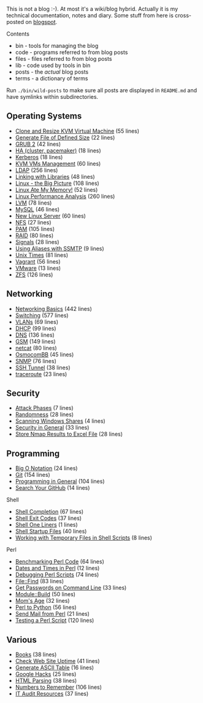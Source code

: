This is not a blog :-). At most it's a wiki/blog hybrid. Actually it is my
technical documentation, notes and diary. Some stuff from here is cross-posted
on [blogspot](http://jreisinger.blogspot.sk).

Contents
* bin - tools for managing the blog
* code - programs referred to from blog posts
* files - files referred to from blog posts
* lib - code used by tools in bin
* posts - the *actual* blog posts
* terms - a dictionary of terms

Run `./bin/wild-posts` to make sure all posts are displayed in
`README.md` and have symlinks within subdirectories.

Operating Systems
-----------------

* [Clone and Resize KVM Virtual Machine](posts/clone-and-resize-kvm-virtual-machine.md) (55 lines)
* [Generate File of Defined Size](posts/gen_rand_file.md) (22 lines)
* [GRUB 2](posts/grub2.md) (42 lines)
* [HA (cluster, pacemaker)](posts/ha.md) (18 lines)
* [Kerberos](posts/kerberos.md) (18 lines)
* [KVM VMs Management](posts/vm-mngt.md) (60 lines)
* [LDAP](posts/ldap.md) (256 lines)
* [Linking with Libraries](posts/linking-with-libraries.md) (48 lines)
* [Linux - the Big Picture](posts/linux-big-picture.md) (108 lines)
* [Linux Ate My Memory!](posts/linux-ate-my-memory.md) (52 lines)
* [Linux Performance Analysis](posts/linux-performance-analysis.md) (260 lines)
* [LVM](posts/lvm.md) (78 lines)
* [MySQL](posts/mysql.md) (46 lines)
* [New Linux Server](posts/new-linux-server.md) (60 lines)
* [NFS](posts/nfs.md) (27 lines)
* [PAM](posts/pam.md) (105 lines)
* [RAID](posts/raid.md) (80 lines)
* [Signals](posts/signals.md) (28 lines)
* [Using Aliases with SSMTP](posts/ssmtp.md) (9 lines)
* [Unix Times](posts/unix-times.md) (81 lines)
* [Vagrant](posts/vagrant.md) (56 lines)
* [VMware](posts/vmware.md) (13 lines)
* [ZFS](posts/zfs.md) (126 lines)

Networking
----------

* [Networking Basics](posts/net-basics.md) (442 lines)
* [Switching](posts/switching.md) (577 lines)
* [VLANs](posts/vlans.md) (69 lines)
* [DHCP](posts/dhcp.md) (99 lines)
* [DNS](posts/dns.md) (136 lines)
* [GSM](posts/gsm.md) (149 lines)
* [netcat](posts/netcat.md) (80 lines)
* [OsmocomBB](posts/osmocombb.md) (45 lines)
* [SNMP](posts/snmp.md) (76 lines)
* [SSH Tunnel](posts/ssh-tunnel.md) (38 lines)
* [traceroute](posts/traceroute-explained.md) (23 lines)

Security
--------

* [Attack Phases](posts/attack-phases.md) (7 lines)
* [Randomness](posts/randomness.md) (28 lines)
* [Scanning Windows Shares](posts/scan_win_shares.md) (4 lines)
* [Security in General](posts/general-security.md) (33 lines)
* [Store Nmap Results to Excel File](posts/nmap2excel.md) (28 lines)

Programming
-----------

* [Big O Notation](posts/big-o-notation.md) (24 lines)
* [Git](posts/git.md) (154 lines)
* [Programming in General](posts/prog-general.md) (104 lines)
* [Search Your GitHub](posts/search-github.md) (14 lines)

Shell

* [Shell Completion](posts/shell-completion.md) (67 lines)
* [Shell Exit Codes](posts/shell-exit-codes.md) (37 lines)
* [Shell One Liners](posts/shell-one-liners.md) (1 lines)
* [Shell Startup Files](posts/shell-startup-files.md) (40 lines)
* [Working with Temporary Files in Shell Scripts](posts/shell-temporary-files.md) (8 lines)

Perl

* [Benchmarking Perl Code](posts/benchmarking-perl-code.md) (64 lines)
* [Dates and Times in Perl](posts/perl-date-time.md) (12 lines)
* [Debugging Perl Scripts](posts/debugging-perl-scripts.md) (74 lines)
* [File::Find](posts/file-find.md) (83 lines)
* [Get Passwords on Command Line](posts/get-passwd.md) (33 lines)
* [Module::Build](posts/module-build.md) (50 lines)
* [Mom's Age](posts/moms-age.md) (32 lines)
* [Perl to Python](posts/perl2python.md) (56 lines)
* [Send Mail from Perl](posts/send-mail-from-perl.md) (21 lines)
* [Testing a Perl Script](posts/testing-perl-script.md) (120 lines)

Various
-------

* [Books](posts/books.md) (38 lines)
* [Check Web Site Uptime](posts/check-web-app.md) (41 lines)
* [Generate ASCII Table](posts/gen_ascii_table.md) (16 lines)
* [Google Hacks](posts/google-hacks.md) (25 lines)
* [HTML Parsing](posts/html-parsing.md) (38 lines)
* [Numbers to Remember](posts/numbers-to-remember.md) (106 lines)
* [IT Audit Resources](posts/it-audit-resources.md) (37 lines)
